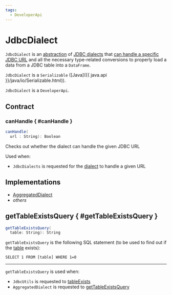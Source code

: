 ```yaml
---
tags:
  - DeveloperApi
---
```


# JdbcDialect

`JdbcDialect` is an [abstraction](#contract) of [JDBC dialects](#implementations) that [can handle a specific JDBC URL](#canHandle) and all the necessary type-related conversions to properly load a data from a JDBC table into a `DataFrame`.

`JdbcDialect` is a `Serializable` ([Java]({{ java.api }}/java/io/Serializable.html)).

`JdbcDialect` is a `DeveloperApi`.

## Contract

### canHandle { #canHandle }

```scala
canHandle(
  url : String): Boolean
```

Checks out whether the dialect can handle the given JDBC URL

Used when:

* `JdbcDialects` is requested for the [dialect](JdbcDialects.md#get) to handle a given URL

## Implementations

* [AggregatedDialect](AggregatedDialect.md)
* _others_

## getTableExistsQuery { #getTableExistsQuery }

```scala
getTableExistsQuery(
  table: String): String
```

`getTableExistsQuery` is the following SQL statement (to be used to find out if the [table](#table) exists):

```text
SELECT 1 FROM [table] WHERE 1=0
```

---

`getTableExistsQuery` is used when:

* `JdbcUtils` is requested to [tableExists](JdbcUtils.md#tableExists)
* `AggregatedDialect` is requested to [getTableExistsQuery](AggregatedDialect.md#getTableExistsQuery)

